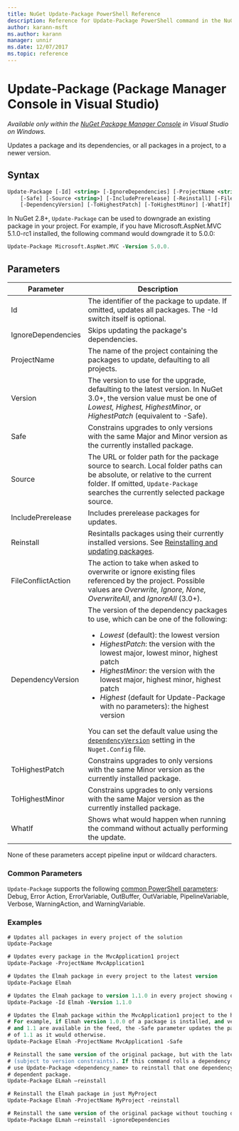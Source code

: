 ```yaml
---
title: NuGet Update-Package PowerShell Reference
description: Reference for Update-Package PowerShell command in the NuGet Package Manager Console in Visual Studio.
author: karann-msft
ms.author: karann
manager: unnir
ms.date: 12/07/2017
ms.topic: reference
---
```


# Update-Package (Package Manager Console in Visual Studio)

*Available only within the [NuGet Package Manager Console](package-manager-console.md) in Visual Studio on Windows.*

Updates a package and its dependencies, or all packages in a project, to a newer version.

## Syntax

```ps
Update-Package [-Id] <string> [-IgnoreDependencies] [-ProjectName <string>] [-Version <string>]
    [-Safe] [-Source <string>] [-IncludePrerelease] [-Reinstall] [-FileConflictAction]
    [-DependencyVersion] [-ToHighestPatch] [-ToHighestMinor] [-WhatIf] [<CommonParameters>]
```

In NuGet 2.8+, `Update-Package` can be used to downgrade an existing package in your project. For example, if you have Microsoft.AspNet.MVC 5.1.0-rc1 installed, the following command would downgrade it to 5.0.0:

```ps
Update-Package Microsoft.AspNet.MVC -Version 5.0.0.
```

## Parameters

|  Parameter | Description |
| --- | --- |
| Id | The identifier of the package to update. If omitted, updates all packages. The -Id switch itself is optional. |
| IgnoreDependencies | Skips updating the package's dependencies. |
| ProjectName | The name of the project containing the packages to update, defaulting to all projects. |
| Version | The version to use for the upgrade, defaulting to the latest version. In NuGet 3.0+, the version value must be one of *Lowest, Highest, HighestMinor*, or *HighestPatch* (equivalent to -Safe). |
| Safe | Constrains upgrades to only versions with the same Major and Minor version as the currently installed package. |
| Source | The URL or folder path for the package source to search. Local folder paths can be absolute, or relative to the current folder. If omitted, `Update-Package` searches the currently selected package source. |
| IncludePrerelease | Includes prerelease packages for updates. |
| Reinstall | Resintalls packages using their currently installed versions. See [Reinstalling and updating packages](../consume-packages/reinstalling-and-updating-packages.md). |
| FileConflictAction | The action to take when asked to overwrite or ignore existing files referenced by the project. Possible values are *Overwrite, Ignore, None, OverwriteAll*, and *IgnoreAll* (3.0+). |
| DependencyVersion | The version of the dependency packages to use, which can be one of the following:<br/><ul><li>*Lowest* (default): the lowest version</li><li>*HighestPatch*: the version with the lowest major, lowest minor, highest patch</li><li>*HighestMinor*: the version with the lowest major, highest minor, highest patch</li><li>*Highest* (default for Update-Package with no parameters): the highest version</li></ul>You can set the default value using the [`dependencyVersion`](../reference/nuget-config-file.md#config-section) setting in the `Nuget.Config` file. |
| ToHighestPatch | Constrains upgrades to only versions with the same Minor version as the currently installed package. |
| ToHighestMinor | Constrains upgrades to only versions with the same Major version as the currently installed package. |
| WhatIf | Shows what would happen when running the command without actually performing the update. |

None of these parameters accept pipeline input or wildcard characters.

### Common Parameters

`Update-Package` supports the following [common PowerShell parameters](http://go.microsoft.com/fwlink/?LinkID=113216): Debug, Error Action, ErrorVariable, OutBuffer, OutVariable, PipelineVariable, Verbose, WarningAction, and WarningVariable.

### Examples

```ps
# Updates all packages in every project of the solution
Update-Package

# Updates every package in the MvcApplication1 project
Update-Package -ProjectName MvcApplication1

# Updates the Elmah package in every project to the latest version
Update-Package Elmah

# Updates the Elmah package to version 1.1.0 in every project showing optional -Id usage
Update-Package -Id Elmah -Version 1.1.0

# Updates the Elmah package within the MvcApplication1 project to the highest "safe" version.
# For example, if Elmah version 1.0.0 of a package is installed, and versions 1.0.1, 1.0.2,
# and 1.1 are available in the feed, the -Safe parameter updates the package to 1.0.2 instead
# of 1.1 as it would otherwise.
Update-Package Elmah -ProjectName MvcApplication1 -Safe

# Reinstall the same version of the original package, but with the latest version of dependencies
# (subject to version constraints). If this command rolls a dependency back to an earlier version,
# use Update-Package <dependency_name> to reinstall that one dependency without affecting the
# dependent package.
Update-Package ELmah –reinstall 

# Reinstall the Elmah package in just MyProject
Update-Package Elmah -ProjectName MyProject -reinstall

# Reinstall the same version of the original package without touching dependencies.
Update-Package ELmah –reinstall -ignoreDependencies
```
